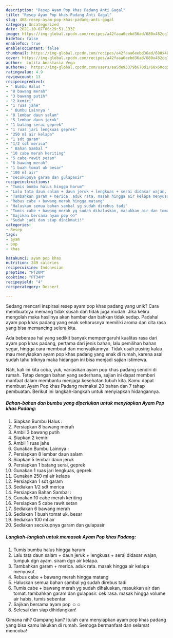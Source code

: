 ```yaml
---
description: "Resep Ayam Pop khas Padang Anti Gagal"
title: "Resep Ayam Pop khas Padang Anti Gagal"
slug: 468-resep-ayam-pop-khas-padang-anti-gagal
category: Uncategorized
date: 2021-10-07T06:29:51.133Z
image: https://img-global.cpcdn.com/recipes/a42faaa6eebd36ad/680x482cq70/ayam-pop-khas-padang-foto-resep-utama.jpg
hideToc: false
enableToc: true
enableTocContent: false
thumbnail: https://img-global.cpcdn.com/recipes/a42faaa6eebd36ad/680x482cq70/ayam-pop-khas-padang-foto-resep-utama.jpg
cover: https://img-global.cpcdn.com/recipes/a42faaa6eebd36ad/680x482cq70/ayam-pop-khas-padang-foto-resep-utama.jpg
author:  Lolita Anastasia Vega
authorAv:  https://img-global.cpcdn.com/users/aa5de93379b670d1/60x60cq50/avatar.jpg
ratingvalue: 4.9
reviewcount: 13
recipeingredient:
- " Bumbu Halus "
- "8 bawang merah"
- "3 bawang putih"
- "2 kemiri"
- "1 ruas jahe"
- " Bumbu Lainnya "
- "8 lembar daun salam"
- "5 lembar daun jeruk"
- "1 batang serai geprek"
- "1 ruas jari lengkuas geprek"
- "250 ml air kelapa"
- "1 sdt garam"
- "1/2 sdt merica"
- " Bahan Sambal "
- "10 cabe merah keriting"
- "5 cabe rawit setan"
- "6 bawang merah"
- "1 buah tomat uk besar"
- "100 ml air"
- "secukupnya garam dan gulapasir"
recipeinstructions:
- "Tumis bumbu halus hingga harum"
- "Lalu tata daun salam + daun jeruk + lengkuas + serai didasar wajan, tumpuk dgn ayam. siram dgn air kelapa."
- "Tambahkan garam + merica. aduk rata. masak hingga air kelapa menyusut."
- "Rebus cabe + bawang merah hingga matang"
- "Haluskan semua bahan sambal yg sudah direbus tadi"
- "Tumis cabe + bawang merah yg sudah dihaluskan, masukkan air dan tomat. tambahkan garam dan gulapasir. cek rasa. masak hingga volume air habis, tumis sebentar."
- "Sajikan bersama ayam pop ☺️☺️"
- "Sudah jadi dan siap dinikmati!"
categories:
- Resep
tags:
- ayam
- pop
- khas

katakunci: ayam pop khas 
nutrition: 249 calories
recipecuisine: Indonesian
preptime: "PT20M"
cooktime: "PT34M"
recipeyield: "4"
recipecategory: Dessert

---
```



Sedang mencari inspirasi resep ayam pop khas padang yang unik? Cara membuatnya memang tidak susah dan tidak juga mudah. Jika keliru mengolah maka hasilnya akan hambar dan bahkan tidak sedap. Padahal ayam pop khas padang yang enak seharusnya memiliki aroma dan cita rasa yang bisa memancing selera kita.


Ada beberapa hal yang sedikit banyak mempengaruhi kualitas rasa dari ayam pop khas padang, pertama dari jenis bahan, lalu pemilihan bahan segar, hingga cara membuat dan menyajikannya. Tidak usah pusing kalau mau menyiapkan ayam pop khas padang yang enak di rumah, karena asal sudah tahu triknya maka hidangan ini bisa menjadi sajian istimewa.




Nah, kali ini kita coba, yuk, variasikan ayam pop khas padang sendiri di rumah. Tetap dengan bahan yang sederhana, sajian ini dapat memberi manfaat dalam membantu menjaga kesehatan tubuh kita. Kamu dapat membuat Ayam Pop khas Padang memakai 20 bahan dan 7 tahap pembuatan. Berikut ini langkah-langkah untuk menyiapkan hidangannya.

<!--inarticleads1-->

##### Bahan-bahan dan bumbu yang diperlukan untuk menyiapkan Ayam Pop khas Padang:

1. Siapkan  Bumbu Halus :
1. Persiapkan 8 bawang merah
1. Ambil 3 bawang putih
1. Siapkan 2 kemiri
1. Ambil 1 ruas jahe
1. Gunakan  Bumbu Lainnya :
1. Persiapkan 8 lembar daun salam
1. Siapkan 5 lembar daun jeruk
1. Persiapkan 1 batang serai, geprek
1. Gunakan 1 ruas jari lengkuas, geprek
1. Gunakan 250 ml air kelapa
1. Persiapkan 1 sdt garam
1. Sediakan 1/2 sdt merica
1. Persiapkan  Bahan Sambal :
1. Gunakan 10 cabe merah keriting
1. Persiapkan 5 cabe rawit setan
1. Sediakan 6 bawang merah
1. Sediakan 1 buah tomat uk. besar
1. Sediakan 100 ml air
1. Sediakan secukupnya garam dan gulapasir




<!--inarticleads2-->

##### Langkah-langkah untuk memasak Ayam Pop khas Padang:

1. Tumis bumbu halus hingga harum
1. Lalu tata daun salam + daun jeruk + lengkuas + serai didasar wajan, tumpuk dgn ayam. siram dgn air kelapa.
1. Tambahkan garam + merica. aduk rata. masak hingga air kelapa menyusut.
1. Rebus cabe + bawang merah hingga matang
1. Haluskan semua bahan sambal yg sudah direbus tadi
1. Tumis cabe + bawang merah yg sudah dihaluskan, masukkan air dan tomat. tambahkan garam dan gulapasir. cek rasa. masak hingga volume air habis, tumis sebentar.
1. Sajikan bersama ayam pop ☺️☺️
1. Selesai dan siap dihidangkan!



Gimana nih? Gampang kan? Itulah cara menyiapkan ayam pop khas padang yang bisa kamu lakukan di rumah. Semoga bermanfaat dan selamat mencoba!
